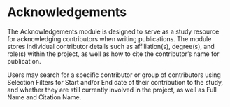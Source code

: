 # Acknowledgements

The Acknowledgements module is designed to serve as a study resource for acknowledging contributors when writing publications. The module stores individual contributor details such as affiliation(s), degree(s), and role(s) within the project, as well as how to cite the contributor’s name for publication.

Users may search for a specific contributor or group of contributors using Selection Filters for Start and/or End date of their contribution to the study, and whether they are still currently involved in the project, as well as Full Name and Citation Name.
